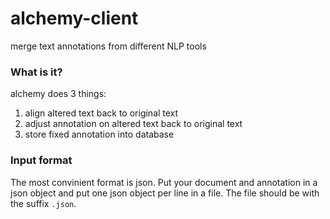 # alchemy-client
merge text annotations from different NLP tools

### What is it?
alchemy does 3 things:
  1. align altered text back to original text
  2. adjust annotation on altered text back to original text
  3. store fixed annotation into database

### Input format
The most convinient format is json. Put your document and annotation in a json object and put one json 
object per line in a file. The file should be with the suffix `.json`.
